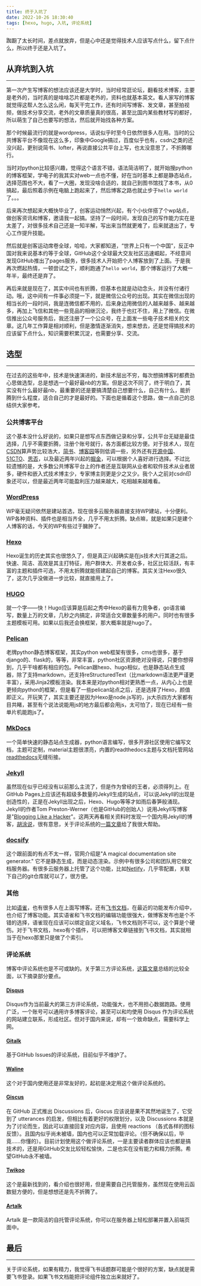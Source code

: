 ```yaml
---
title: 终于入坑了
date: 2022-10-26 18:30:40
tags: [hexo, hugo, 入坑, 评论系统]
---
```


踟蹰了太长时间，差点就放弃，但是心中还是觉得技术人应该写点什么，留下点什么，所以终于还是入坑了。


## 从弃坑到入坑
---
第一次产生写博客的想法应该还是大学时，当时经常逛论坛，翻看技术博客，主要是老外的，当时真的是啥啥芯片都是老外的，资料也就基本英文。看人家写的博客就觉得这帮人怎么这么闲，每天干完工作，还有时间写博客、发文章，甚至拍视频，做技术分享交流，老外的文章质量真的很高，甚至比国内某些教材写的都好，所以萌生了自己也要写的想法，然后就开始找各种方案。

<!-- more -->

那个时候最流行的就是wordpress，话说似乎时至今日依然很多人在用。当时的公共博客平台不像现在这么多，印象中Google搞过，百度似乎也有，csdn之类的还没兴起，更别说简书、lofter，再说直接公共平台上写，也太没意思了，不折腾哪行。

当时对python比较感兴趣，觉得这个语言不错，语法简洁明了，就开始搜python的博客框架，学电子的我其实对web一点也不懂，好在当时基本上都是静态站点，选择范围也不大，看了一大圈，发现没啥合适的，就自己到图书馆找了本书，从0搞起，最后照着示例在电脑上跑起来了，然后博客之路也就止步于`hello world`了。。。

后来再次想起来大概快毕业了，创客运动悄然兴起，有个小伙伴搭了个wp站点，做创客资讯和博客，邀请我一起搞。坚持了一段时间，发现自己的写作能力实在是太差了，对很多技术自己还是一知半解，写出来当然就更难了，后来就退出了，专心工作提升技能。

然后就是创客运动席卷全球，哈哈，大家都知道，“世界上只有一个中国”，反正中国对我来说基本约等于全球，GitHub这个全球最大交友社区迅速崛起，不经意间发现GitHub推出了pages服务，很多技术人开始把个人博客放到了上面。于是我再次燃起热情，一顿尝试之下，顺利跑通了`hello world`，那个博客运行了大概一年半，最终还是弃了。

再后来就是现在了，其实中间也有折腾，但基本也就是动动念头，并没有付诸行动。哦，这中间有一件事必须提一下，就是微信公众号的出现。其实在微信出现的相当长的一段时间，我是连微信都不用的，后来身边用微信的人越来越多、越来越多，再加上飞信和其他一些竞品的相继沉沦，我终于也扛不住，用上了微信。在微信推出公众号服务后，我还注册了一个公众号，在上面发一些电子技术相关的文章。这几年工作算是相对顺利，但是激情逐渐消失，想来想去，还是觉得搞技术的应该留下点什么，知识需要积累沉淀，也需要分享、交流。


## 选型
---
在过去的这些年中，技术是快速演进的，新技术层出不穷，每次想搞博客时都费劲心思做选型，总是想选一个最好最nb的方案。但是这次不同了，终于明白了，其实没有什么最好最nb，最重要的还是要搞清楚自己想要什么，自己有什么，能折腾到什么程度，适合自己的才是最好的。下面也是循着这个思路，做一点自己的总结供大家参考。

### 公共博客平台

这个基本没什么好说的，如果只是想写点东西做记录和分享，公共平台无疑是最佳选择，几乎不需要折腾，注册个账号就行，各方面都比较方便。对于技术人，现在[CSDN](https://blog.csdn.net/)算声势比较浩大，[简书](https://www.jianshu.com/)、[博客园](https://www.cnblogs.com/)等则低调一些，另外还有[开源中国](https://www.oschina.net/blog)、[51CTO](https://blog.51cto.com/)、[思否](https://segmentfault.com/)，以及最近两年兴起的[掘金](https://juejin.cn/)，可以根据个人喜好进行选择。不过比较遗憾的是，大多数公共博客平台上的作者还是互联网从业者和软件技术从业者居多，硬件和嵌入式技术博主少，专家博主则更是少之又少。我个人之前对csdn印象还可以，但是最近两年可能盈利压力越来越大，吃相越来越难看。

### [WordPress](https://wordpress.com/zh-cn/)

WP毫无疑问依然是建站首选，现在很多云服务器直接支持WP建站，十分便利。WP各种资料、插件也是相当齐全，几乎不用太折腾。缺点嘛，就是如果只是建个人博客的话，今天的WP有些过于臃肿了。

### [Hexo](https://hexo.io/zh-cn/)

Hexo诞生的历史其实也很悠久了，但是真正兴起确实是在js技术大行其道之后。快速、简洁、高效是其主打特征，用户群体大、开发者众多，社区比较活跃，有丰富的主题和插件可选，不用太折腾就能搭建起自己的博客。其实关注Hexo很久了，这次几乎没做进一步比较，就直接用上了。

### [HUGO](https://gohugo.io/)

就一个字——快！Hugo应该算是后起之秀中Hexo的最有力竞争者，go语言编写，数量上万的文章，几秒之内搞定，非常适合文章数量多的用户。同时也有很多主题模板可用。如果以后我还会换框架，那大概率就是hugo了。

### [Pelican](https://getpelican.com/)

老牌python静态博客框架，其实python web框架有很多，cms也很多，基于django的、flask的，等等，非常丰富，python社区资源绝对没得说，只要你想得到，几乎干啥都有相应的包。Pelican跟hexo、hugo相似，也是静态站点生成器，除了支持markdown，还支持reStructuredText（比markdown语法更严谨更丰富），采用Jinja2模板渲染。我本来是对python相对更熟悉一点，从内心上也是更倾向python的框架，但是看了一些pelican站点之后，还是选择了Hexo，颜值即正义。开玩笑了，其实主要还是因为Hexo是node.js写的，js大杀四方大家都有目共睹，甚至有个说法说能用js的地方最后都会用js，太可怕了，现在已经有一些单片机能跑js了。

### [MkDocs](https://www.mkdocs.org/)

一个简单快速的静态站点生成器，python语言编写，很多开源社区使用它编写文档，主题可定制，material主题很漂亮，内置的readthedocs主题与文档托管网站[readthedocs](https://readthedocs.org/)无缝衔接。

### [Jekyll](https://jekyllrb.com/)

虽然现在似乎已经没有以前那么主流了，但是作为曾经的王者，必须得列上。在GitHub Pages上应该还有超级多数量的Jekyll生成的站点，可以说Jekyll的出现是创造性的，正是在Jekyll出现之后，Hexo、Hugo等等才如雨后春笋般涌现。Jekyll的作者Tom Preston-Werner（也是GitHub的创始人）说用Jekyll写博客是"[Blogging Like a Hacker](https://tom.preston-werner.com/2008/11/17/blogging-like-a-hacker.html)"。这两天再看相关资料时发现一个国内用Jekyll的博客，[胡涂说](https://hutusi.com/)，很有意思，关于评论系统的[一篇文章](https://hutusi.com/articles/comment-via-giscus)给了我很大帮助。

### [docsify](https://docsify.js.org/)

这个跟前面的有点不太一样，官网介绍是"A magical documentation site generator." 它不是静态生成，而是动态渲染。示例中有很多公司和团队用它做文档服务器。有很多云服务器上托管了这个功能，比如[Netlify](https://www.netlify.com/)，几乎零配置，关联下自己的git仓库就可以了，很方便。

### 其他

比如[语雀](https://www.yuque.com/)，也有很多人在上面写博客。还有[飞书文档](https://www.feishu.cn/product/docs)，在最近的功能发布介绍中，也介绍了博客功能。其实语雀和飞书文档的编辑功能很强大，做博客发布也是个不错的选择，语雀现在应该可以绑定自定义域名，飞书文档则不可以，这个算是个硬伤。对于飞书文档，hexo有个插件，可以把博客文章链接到飞书文档，其实就相当于在hexo那里只是做了个索引。

### 评论系统

博客中评论系统也是不可或缺的。关于第三方评论系统，[这篇文章](https://www.yunyoujun.cn/share/third-party-comment-system/)总结的比较全面，以下摘录部分要点。

#### [Disqus](https://disqus.com/)

Disqus作为当前最大的第三方评论系统，功能强大，也不用担心数据跑路。使用广泛，一个账号可以通用许多博客评论，甚至可以和均使用 Disqus 作为评论系统的网站建立联系，形成社区。但对于国内来说，却有一个致命缺点，需要科学上网。

#### [Gitalk](https://gitalk.github.io/)

基于GitHub Issues的评论系统，目前似乎不维护了。

#### [Waline](https://waline.js.org/)

这个对于国内使用还是非常友好的，起初是决定用这个做评论系统的。

#### [Giscus](https://giscus.app/)

在 GitHub 正式推出 Discussions 后，Giscus 应该说是果不其然地诞生了，它受到了 utterances 的启发，但相比有着更好的权限划分，以及 Discussions 本就是为了讨论而生，因此可以直接回复对应内容，且使用 reactions （各式各样的图标反馈）。且国内似乎尚未被墙，国内也可以正常加载评论。（但不确保以后，毕竟……你懂的）。目前计划使用这个做评论系统，一是主要读者群体应该也都是搞技术的，还是用GitHub交友比较轻松愉快，二是也实在没有能力和精力折腾。希望GitHub永不被墙。

#### [Twikoo](https://twikoo.js.org/)

这个是最新找到的，看介绍也很好用，但是需要自己托管服务，虽然现在使用云函数挺方便的，但是想想还是先不折腾了。

#### [Artalk](https://artalk.js.org/)

Artalk 是一款简洁的自托管评论系统，你可以在服务器上轻松部署并置入前端页面中。

## 最后
---
关于评论系统，如果有精力，我觉得飞书话题群可能是个很好的方案，缺点就是需要飞书登录。如果飞书文档能把评论组件独立出来就好了。